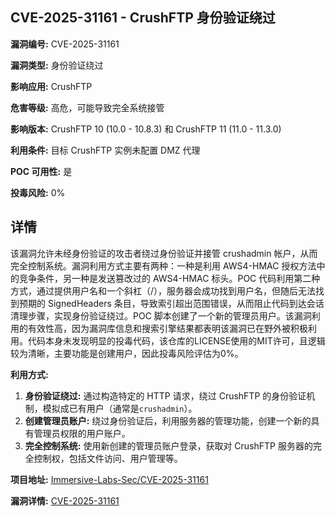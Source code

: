 ## CVE-2025-31161 - CrushFTP 身份验证绕过

**漏洞编号:** CVE-2025-31161

**漏洞类型:** 身份验证绕过

**影响应用:** CrushFTP

**危害等级:** 高危，可能导致完全系统接管

**影响版本:** CrushFTP 10 (10.0 - 10.8.3) 和 CrushFTP 11 (11.0 - 11.3.0)

**利用条件:** 目标 CrushFTP 实例未配置 DMZ 代理

**POC 可用性:** 是

**投毒风险:** 0%

## 详情

该漏洞允许未经身份验证的攻击者绕过身份验证并接管 crushadmin 帐户，从而完全控制系统。漏洞利用方式主要有两种：一种是利用 AWS4-HMAC 授权方法中的竞争条件，另一种是发送篡改过的 AWS4-HMAC 标头。POC 代码利用第二种方式，通过提供用户名和一个斜杠（/），服务器会成功找到用户名，但随后无法找到预期的 SignedHeaders 条目，导致索引超出范围错误，从而阻止代码到达会话清理步骤，实现身份验证绕过。POC 脚本创建了一个新的管理员用户。该漏洞利用的有效性高，因为漏洞库信息和搜索引擎结果都表明该漏洞已在野外被积极利用。代码本身未发现明显的投毒代码，该仓库的LICENSE使用的MIT许可，且逻辑较为清晰，主要功能是创建用户，因此投毒风险评估为0%。

**利用方式:**

1.  **身份验证绕过:** 通过构造特定的 HTTP 请求，绕过 CrushFTP 的身份验证机制，模拟成已有用户（通常是`crushadmin`）。
2.  **创建管理员账户:**  绕过身份验证后，利用服务器的管理功能，创建一个新的具有管理员权限的用户账户。
3.  **完全控制系统:** 使用新创建的管理员账户登录，获取对 CrushFTP 服务器的完全控制权，包括文件访问、用户管理等。

**项目地址:** [Immersive-Labs-Sec/CVE-2025-31161](https://github.com/Immersive-Labs-Sec/CVE-2025-31161)

**漏洞详情:** [CVE-2025-31161](https://nvd.nist.gov/vuln/detail/CVE-2025-31161)